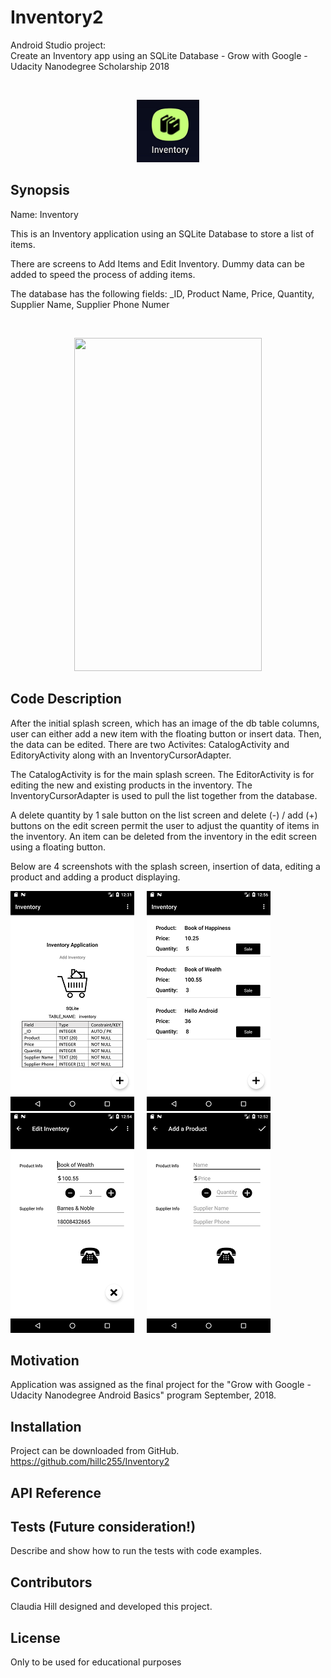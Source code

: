 # Inventory2
Android Studio project: </br>
Create an Inventory app using an SQLite Database - Grow with Google - Udacity Nanodegree Scholarship 2018 

</br>
<p align="center">
 <kbd><img width="100" height="100" src="readme_assets/inventory_icon.png"></kbd>
</p>

## Synopsis

Name:  Inventory

This is an Inventory application using an SQLite Database to store a list of items.  

There are screens to Add Items and Edit Inventory.  Dummy data can be added to speed the process of adding items.

The database has the following fields:  _ID, Product Name, Price, Quantity, Supplier Name, Supplier Phone Numer


</br>
<p align="center">
 <kbd><img width="300" height="533" src="readme_assets/inventoryvideo.gif"></kbd>
</p>

## Code Description

After the initial splash screen, which has an image of the db table columns, user can either add a new item with the floating button or insert data.  Then, the data can be edited.  There are two Activites:  CatalogActivity and EditoryActivity along with an InventoryCursorAdapter.

The CatalogActivity is for the main splash screen.  The EditorActivity is for editing the new and existing products in the inventory.  The InventoryCursorAdapter is used to pull the list together from the database.  

A delete quantity by 1 sale button on the list screen and delete (-) / add (+) buttons on the edit screen permit the user to adjust the quantity of items in the inventory. An item can be deleted from the inventory in the edit screen using a floating button.

Below are 4 screenshots with the splash screen, insertion of data, editing a product and adding a product displaying.

![Splash screen with db columns](https://github.com/hillc255/Inventory2/blob/master/readme_assets/dbscreen.png)&nbsp;&nbsp;&nbsp;&nbsp;
![Data inserted.](https://github.com/hillc255/Inventory2/blob/master/readme_assets/dummydata.png)&nbsp;&nbsp;&nbsp;&nbsp; 
![Edit a product.](https://github.com/hillc255/Inventory2/blob/master/readme_assets/editproduct.png)&nbsp;&nbsp;&nbsp;&nbsp;
![Add a product.](https://github.com/hillc255/Inventory2/blob/master/readme_assets/addproduct.png)&nbsp;&nbsp;&nbsp;&nbsp;

## Motivation

Application was assigned as the final project for the "Grow with Google - Udacity Nanodegree Android Basics" program September, 2018.

## Installation

Project can be downloaded from GitHub.  
https://github.com/hillc255/Inventory2

## API Reference

## Tests (Future consideration!)

Describe and show how to run the tests with code examples.

## Contributors

Claudia Hill designed and developed this project.

## License

Only to be used for educational purposes
